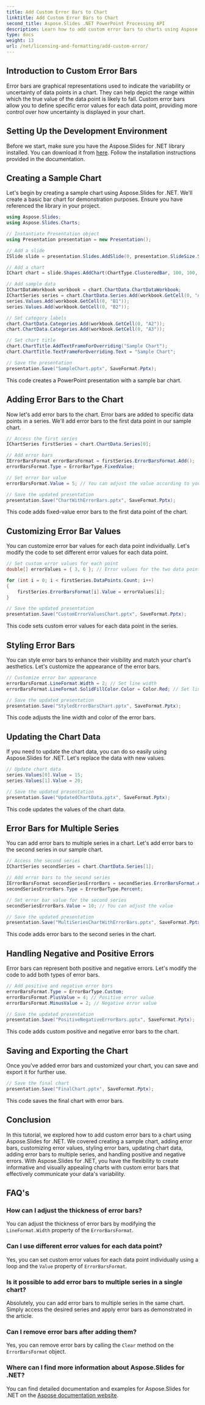 ```yaml
---
title: Add Custom Error Bars to Chart
linktitle: Add Custom Error Bars to Chart
second_title: Aspose.Slides .NET PowerPoint Processing API
description: Learn how to add custom error bars to charts using Aspose.Slides for .NET. Create, style, and customize error bars for accurate data visualization.
type: docs
weight: 13
url: /net/licensing-and-formatting/add-custom-error/
---
```


## Introduction to Custom Error Bars

Error bars are graphical representations used to indicate the variability or uncertainty of data points in a chart. They can help depict the range within which the true value of the data point is likely to fall. Custom error bars allow you to define specific error values for each data point, providing more control over how uncertainty is displayed in your chart.

## Setting Up the Development Environment

Before we start, make sure you have the Aspose.Slides for .NET library installed. You can download it from [here](https://releases.aspose.com/slides/net). Follow the installation instructions provided in the documentation.

## Creating a Sample Chart

Let's begin by creating a sample chart using Aspose.Slides for .NET. We'll create a basic bar chart for demonstration purposes. Ensure you have referenced the library in your project.

```csharp
using Aspose.Slides;
using Aspose.Slides.Charts;

// Instantiate Presentation object
using Presentation presentation = new Presentation();

// Add a slide
ISlide slide = presentation.Slides.AddSlide(0, presentation.SlideSize.Size);

// Add a chart
IChart chart = slide.Shapes.AddChart(ChartType.ClusteredBar, 100, 100, 500, 300);

// Add sample data
IChartDataWorkbook workbook = chart.ChartData.ChartDataWorkbook;
IChartSeries series = chart.ChartData.Series.Add(workbook.GetCell(0, "A1"), chart.Type);
series.Values.Add(workbook.GetCell(0, "B1"));
series.Values.Add(workbook.GetCell(0, "B2"));

// Set category labels
chart.ChartData.Categories.Add(workbook.GetCell(0, "A2"));
chart.ChartData.Categories.Add(workbook.GetCell(0, "A3"));

// Set chart title
chart.ChartTitle.AddTextFrameForOverriding("Sample Chart");
chart.ChartTitle.TextFrameForOverriding.Text = "Sample Chart";

// Save the presentation
presentation.Save("SampleChart.pptx", SaveFormat.Pptx);
```

This code creates a PowerPoint presentation with a sample bar chart.

## Adding Error Bars to the Chart

Now let's add error bars to the chart. Error bars are added to specific data points in a series. We'll add error bars to the first data point in our sample chart.

```csharp
// Access the first series
IChartSeries firstSeries = chart.ChartData.Series[0];

// Add error bars
IErrorBarsFormat errorBarsFormat = firstSeries.ErrorBarsFormat.Add();
errorBarsFormat.Type = ErrorBarType.FixedValue;

// Set error bar value
errorBarsFormat.Value = 5; // You can adjust the value according to your data

// Save the updated presentation
presentation.Save("ChartWithErrorBars.pptx", SaveFormat.Pptx);
```

This code adds fixed-value error bars to the first data point of the chart.

## Customizing Error Bar Values

You can customize error bar values for each data point individually. Let's modify the code to set different error values for each data point.

```csharp
// Set custom error values for each point
double[] errorValues = { 3, 6 }; // Error values for the two data points

for (int i = 0; i < firstSeries.DataPoints.Count; i++)
{
    firstSeries.ErrorBarsFormat[i].Value = errorValues[i];
}

// Save the updated presentation
presentation.Save("CustomErrorValuesChart.pptx", SaveFormat.Pptx);
```

This code sets custom error values for each data point in the series.

## Styling Error Bars

You can style error bars to enhance their visibility and match your chart's aesthetics. Let's customize the appearance of the error bars.

```csharp
// Customize error bar appearance
errorBarsFormat.LineFormat.Width = 2; // Set line width
errorBarsFormat.LineFormat.SolidFillColor.Color = Color.Red; // Set line color

// Save the updated presentation
presentation.Save("StyledErrorBarsChart.pptx", SaveFormat.Pptx);
```

This code adjusts the line width and color of the error bars.

## Updating the Chart Data

If you need to update the chart data, you can do so easily using Aspose.Slides for .NET. Let's replace the data with new values.

```csharp
// Update chart data
series.Values[0].Value = 15;
series.Values[1].Value = 20;

// Save the updated presentation
presentation.Save("UpdatedChartData.pptx", SaveFormat.Pptx);
```

This code updates the values of the chart data.

## Error Bars for Multiple Series

You can add error bars to multiple series in a chart. Let's add error bars to the second series in our sample chart.

```csharp
// Access the second series
IChartSeries secondSeries = chart.ChartData.Series[1];

// Add error bars to the second series
IErrorBarsFormat secondSeriesErrorBars = secondSeries.ErrorBarsFormat.Add();
secondSeriesErrorBars.Type = ErrorBarType.Percent;

// Set error bar value for the second series
secondSeriesErrorBars.Value = 10; // You can adjust the value

// Save the updated presentation
presentation.Save("MultiSeriesChartWithErrorBars.pptx", SaveFormat.Pptx);
```

This code adds error bars to the second series in the chart.

## Handling Negative and Positive Errors

Error bars can represent both positive and negative errors. Let's modify the code to add both types of error bars.

```csharp
// Add positive and negative error bars
errorBarsFormat.Type = ErrorBarType.Custom;
errorBarsFormat.PlusValue = 4; // Positive error value
errorBarsFormat.MinusValue = 2; // Negative error value

// Save the updated presentation
presentation.Save("PositiveNegativeErrorBars.pptx", SaveFormat.Pptx);
```

This code adds custom positive and negative error bars to the chart.

## Saving and Exporting the Chart

Once you've added error bars and customized your chart, you can save and export it for further use.

```csharp
// Save the final chart
presentation.Save("FinalChart.pptx", SaveFormat.Pptx);
```

This code saves the final chart with error bars.

## Conclusion

In this tutorial, we explored how to add custom error bars to a chart using Aspose.Slides for .NET. We covered creating a sample chart, adding error bars, customizing error values, styling error bars, updating chart data, adding error bars to multiple series, and handling positive and negative errors. With Aspose.Slides for .NET, you have the flexibility to create informative and visually appealing charts with custom error bars that effectively communicate your data's variability.

## FAQ's

### How can I adjust the thickness of error bars?

You can adjust the thickness of error bars by modifying the `LineFormat.Width` property of the `ErrorBarsFormat`.

### Can I use different error values for each data point?

Yes, you can set custom error values for each data point individually using a loop and the `Value` property of `ErrorBarsFormat`.

### Is it possible to add error bars to multiple series in a single chart?

Absolutely, you can add error bars to multiple series in the same chart. Simply access the desired series and apply error bars as demonstrated in the article.

### Can I remove error bars after adding them?

Yes, you can remove error bars by calling the `Clear` method on the `ErrorBarsFormat` object.

### Where can I find more information about Aspose.Slides for .NET?

You can find detailed documentation and examples for Aspose.Slides for .NET on the [Aspose documentation website](https://reference.aspose.com/slides/net/).
